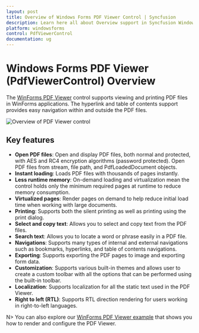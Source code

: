 ```yaml
---
layout: post
title: Overview of Windows Forms PDF Viewer Control | Syncfusion
description: Learn here all about Overview support in Syncfusion Windows Forms PDF Viewer (PdfViewerControl) control and more details.
platform: windowsforms
control: PdfViewerControl
documentation: ug
---
```


# Windows Forms PDF Viewer (PdfViewerControl) Overview

The [WinForms PDF Viewer](https://www.syncfusion.com/winforms-ui-controls/pdf-viewer) control supports viewing and printing PDF files in WinForms applications. The hyperlink and table of contents support provides easy navigation within and outside the PDF files.

![Overview of PDF Viewer control](Overview_images/pdfviewer_overview.png)

## Key features

* **Open PDF files**: Open and display PDF files, both normal and protected, with AES and RC4 encryption algorithms (password protected). Open PDF files from stream, file path, and PdfLoadedDocument objects.
* **Instant loading**: Loads PDF files with thousands of pages instantly.
* **Less runtime memory**: On-demand loading and virtualization mean the control holds only the minimum required pages at runtime to reduce memory consumption.
* **Virtualized pages**: Render pages on demand to help reduce initial load time when working with large documents.
* **Printing**: Supports both the silent printing as well as printing using the print dialog.
* **Select and copy text**: Allows you to select and copy text from the PDF files.
* **Search text**: Allows you to locate a word or phrase easily in a PDF file.
* **Navigations**: Supports many types of internal and external navigations such as bookmarks, hyperlinks, and table of contents navigations.
* **Exporting**: Supports exporting the PDF pages to image and exporting form data.
* **Customization**: Supports various built-in themes and allows user to create a custom toolbar with all the options that can be performed using the built-in toolbar.
* **Localization**: Supports localization for all the static text used in the PDF Viewer.
* **Right to left (RTL)**: Supports RTL direction rendering for users working in right-to-left languages.

N> You can also explore our [WinForms PDF Viewer example](https://github.com/syncfusion/winforms-demos/tree/master/pdfviewer) that shows you how to render and configure the PDF Viewer.